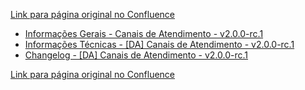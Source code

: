 [Link para página original no Confluence](https://openfinancebrasil.atlassian.net/wiki/spaces/OF/pages/266895490)

- [Informações Gerais - Canais de Atendimento - v2.0.0-rc.1](../../../../../../../OF/Open%20Finance%20Brasil/Especifica%c3%a7%c3%b5es%20de%20APIs/Dados%20Abertos%20-%20DA/[DA]%20API%20-%20Canais%20de%20Atendimento/Hist%c3%b3rico%20de%20Especifica%c3%a7%c3%b5es%20-%20[DA]%20Canais%20de%20Atendimento/v2.0.0-rc.1%20-%20[DA]%20Canais%20de%20Atendimento/Informa%c3%a7%c3%b5es%20Gerais%20-%20Canais%20de%20Atendimento%20-%20v2.0.0-rc.1)
- [Informações Técnicas - \[DA\] Canais de Atendimento - v2.0.0-rc.1](../../../../../../../OF/Open%20Finance%20Brasil/Especifica%c3%a7%c3%b5es%20de%20APIs/Dados%20Abertos%20-%20DA/[DA]%20API%20-%20Canais%20de%20Atendimento/Hist%c3%b3rico%20de%20Especifica%c3%a7%c3%b5es%20-%20[DA]%20Canais%20de%20Atendimento/v2.0.0-rc.1%20-%20[DA]%20Canais%20de%20Atendimento/Informa%c3%a7%c3%b5es%20T%c3%a9cnicas%20-%20[DA]%20Canais%20de%20Atendimento%20-%20v2.0.0-rc.1)
- [Changelog - \[DA\] Canais de Atendimento - v2.0.0-rc.1](../../../../../../../OF/Open%20Finance%20Brasil/Especifica%c3%a7%c3%b5es%20de%20APIs/Dados%20Abertos%20-%20DA/[DA]%20API%20-%20Canais%20de%20Atendimento/Hist%c3%b3rico%20de%20Especifica%c3%a7%c3%b5es%20-%20[DA]%20Canais%20de%20Atendimento/v2.0.0-rc.1%20-%20[DA]%20Canais%20de%20Atendimento/Changelog%20-%20[DA]%20Canais%20de%20Atendimento%20-%20v2.0.0-rc.1)

[Link para página original no Confluence](https://openfinancebrasil.atlassian.net/wiki/spaces/OF/pages/266895490)